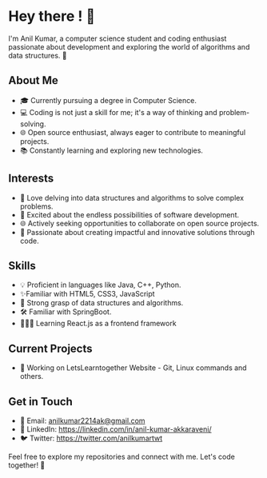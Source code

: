 # Hey there ! 👋

I'm Anil Kumar, a computer science student and coding enthusiast passionate about development and exploring the world of algorithms and data structures. 🚀

## About Me

- 🎓 Currently pursuing a degree in Computer Science.
- 💻 Coding is not just a skill for me; it's a way of thinking and problem-solving.
- 🌐 Open source enthusiast, always eager to contribute to meaningful projects.
- 📚 Constantly learning and exploring new technologies.

## Interests

- 👾 Love delving into data structures and algorithms to solve complex problems.
- 🚀 Excited about the endless possibilities of software development.
- 🌐 Actively seeking opportunities to collaborate on open source projects.
- 💖 Passionate about creating impactful and innovative solutions through code.

## Skills

- 💡 Proficient in languages like Java, C++, Python.
- ✨Familiar with HTML5, CSS3, JavaScript
- 🧠 Strong grasp of data structures and algorithms.
- 🛠️ Familiar with SpringBoot.
- 👨🏻‍💻 Learning React.js as a frontend framework

## Current Projects

- 🚀 Working on LetsLearntogether Website - Git, Linux commands and others.

## Get in Touch

- 📧 Email: anilkumar2214ak@gmail.com
- 🔗 LinkedIn: https://linkedin.com/in/anil-kumar-akkaraveni/
- 🐦 Twitter: https://twitter.com/anilkumartwt

Feel free to explore my repositories and connect with me. Let's code together! 🚀
